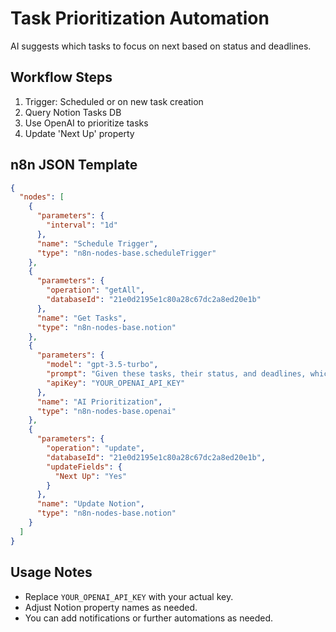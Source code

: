 # Task Prioritization Automation

AI suggests which tasks to focus on next based on status and deadlines.

## Workflow Steps
1. Trigger: Scheduled or on new task creation
2. Query Notion Tasks DB
3. Use OpenAI to prioritize tasks
4. Update 'Next Up' property

## n8n JSON Template
```json
{
  "nodes": [
    {
      "parameters": {
        "interval": "1d"
      },
      "name": "Schedule Trigger",
      "type": "n8n-nodes-base.scheduleTrigger"
    },
    {
      "parameters": {
        "operation": "getAll",
        "databaseId": "21e0d2195e1c80a28c67dc2a8ed20e1b"
      },
      "name": "Get Tasks",
      "type": "n8n-nodes-base.notion"
    },
    {
      "parameters": {
        "model": "gpt-3.5-turbo",
        "prompt": "Given these tasks, their status, and deadlines, which should be prioritized? {{$json}}",
        "apiKey": "YOUR_OPENAI_API_KEY"
      },
      "name": "AI Prioritization",
      "type": "n8n-nodes-base.openai"
    },
    {
      "parameters": {
        "operation": "update",
        "databaseId": "21e0d2195e1c80a28c67dc2a8ed20e1b",
        "updateFields": {
          "Next Up": "Yes"
        }
      },
      "name": "Update Notion",
      "type": "n8n-nodes-base.notion"
    }
  ]
}
```

## Usage Notes
- Replace `YOUR_OPENAI_API_KEY` with your actual key.
- Adjust Notion property names as needed.
- You can add notifications or further automations as needed. 